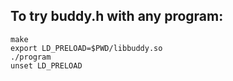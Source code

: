 
## To try buddy.h with any program:

```console
make
export LD_PRELOAD=$PWD/libbuddy.so
./program
unset LD_PRELOAD
```
